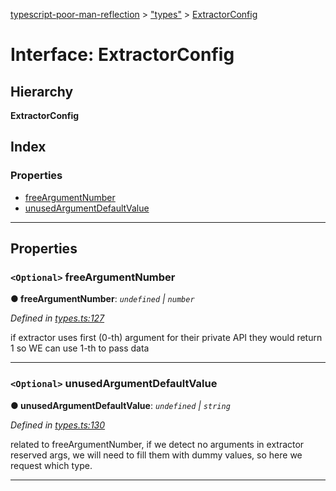 [typescript-poor-man-reflection](../README.md) > ["types"](../modules/_types_.md) > [ExtractorConfig](../interfaces/_types_.extractorconfig.md)

# Interface: ExtractorConfig

## Hierarchy

**ExtractorConfig**

## Index

### Properties

* [freeArgumentNumber](_types_.extractorconfig.md#freeargumentnumber)
* [unusedArgumentDefaultValue](_types_.extractorconfig.md#unusedargumentdefaultvalue)

---

## Properties

<a id="freeargumentnumber"></a>

### `<Optional>` freeArgumentNumber

**● freeArgumentNumber**: *`undefined` \| `number`*

*Defined in [types.ts:127](https://github.com/cancerberoSgx/typescript-poor-man-reflection/blob/49486d2/src/types.ts#L127)*

if extractor uses first (0-th) argument for their private API they would return 1 so WE can use 1-th to pass data

___
<a id="unusedargumentdefaultvalue"></a>

### `<Optional>` unusedArgumentDefaultValue

**● unusedArgumentDefaultValue**: *`undefined` \| `string`*

*Defined in [types.ts:130](https://github.com/cancerberoSgx/typescript-poor-man-reflection/blob/49486d2/src/types.ts#L130)*

related to freeArgumentNumber, if we detect no arguments in extractor reserved args, we will need to fill them with dummy values, so here we request which type.

___

